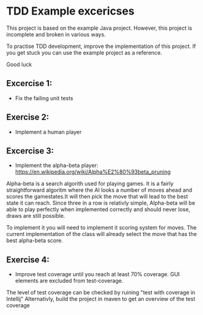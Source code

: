 # TDD Example excericses

This project is based on the example Java project. However, this project is incomplete and broken in various ways.

To practise TDD development, improve the implementation of this project. If you get stuck you can use the example
project as a reference.

Good luck

## Excercise 1:

- Fix the failing unit tests

## Exercise 2:

- Implement a human player

## Excercise 3:

- Implement the alpha-beta player: https://en.wikipedia.org/wiki/Alpha%E2%80%93beta_pruning

Alpha-beta is a search algorith used for playing games. It is a fairly straightforward algoritm where the AI looks a
number of moves ahead and scores the gamestates.It will then pick the move that will lead to the best state it can
reach. Since three in a row is relativly simple, Alpha-beta will be able to play perfectly when implemented correctly
and should never lose, draws are still possible.

To implement it you will need to implement it scoring system for moves. The current implementation of the class will
already select the move that has the best alpha-beta score.

## Exercise 4:

- Improve test coverage until you reach at least 70% coverage. GUI elements are excluded from test-coverage.

The level of test coverage can be checked by ruining "test with coverage in Intellij"
Alternativly, build the project in maven to get an overview of the test coverage


